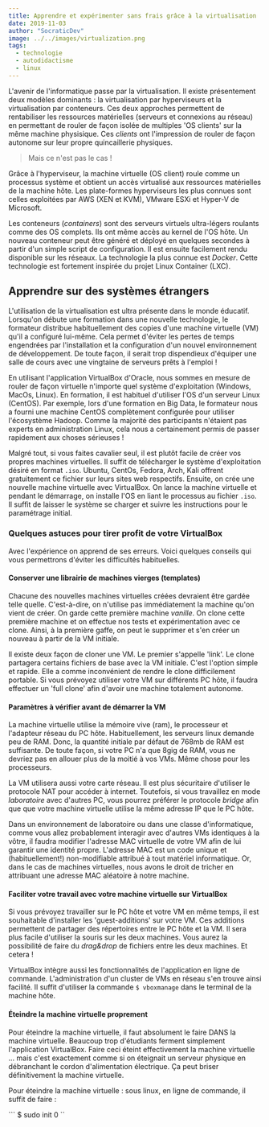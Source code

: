 ```yaml
---
title: Apprendre et expérimenter sans frais grâce à la virtualisation
date: 2019-11-03
author: "SocraticDev"
image: ../../images/virtualization.png
tags:
  - technologie
  - autodidactisme
  - linux
---
```


L'avenir de l'informatique passe par la virtualisation. Il existe présentement deux modèles dominants : la virtualisation par hyperviseurs et la virtualisation par conteneurs. Ces deux approches permettent de rentabiliser les ressources matérielles (serveurs et connexions au réseau) en permettant de rouler de façon isolée de multiples 'OS clients' sur la même machine physisique. Ces _clients_ ont l'impression de rouler de façon autonome sur leur propre quincaillerie physiques. 

> Mais ce n'est pas le cas !  

Grâce à l'hyperviseur, la machine virtuelle (OS client) roule comme un processus système et obtient un accès virtualisé aux ressources matérielles de la machine hôte. Les plate-formes hyperviseurs les plus connues sont celles exploitées par AWS (XEN et KVM), VMware ESXi et Hyper-V de Microsoft.

Les conteneurs (_containers_) sont des serveurs virtuels ultra-légers roulants comme des OS complets. Ils ont même accès au kernel de l'OS hôte. Un nouveau conteneur peut être généré et déployé en quelques secondes à partir d'un simple script de configuration. Il est ensuite facilement rendu disponible sur les réseaux. La technologie la plus connue est _Docker_. Cette technologie est fortement inspirée du projet Linux Container (LXC).

## Apprendre sur des systèmes étrangers

L'utilisation de la virtualisation est ultra présente dans le monde éducatif. Lorsqu'on débute une formation dans une nouvelle technologie, le formateur distribue habituellement des copies d'une machine virtuelle (VM) qu'il a configuré lui-même. Cela permet d'éviter les pertes de temps engendrées par l'installation et la configuration d'un nouvel environnement de développement. De toute façon, il serait trop dispendieux d'équiper une salle de cours avec une vingtaine de serveurs prêts à l'emploi !

En utilisant l'application VirtualBox d'Oracle, nous sommes en mesure de rouler de façon virtuelle n'importe quel système d'exploitation (Windows, MacOs, Linux). En formation, il est habituel d'utiliser l'OS d'un serveur Linux (CentOS). Par exemple, lors d'une formation en Big Data, le formateur nous a fourni une machine CentOS complètement configurée pour utiliser l'écosystème Hadoop. Comme la majorité des participants n'étaient pas experts en administration Linux, cela nous a certainement permis de passer rapidement aux choses sérieuses !

Malgré tout, si vous faites cavalier seul, il est plutôt facile de créer vos propres machines virtuelles. Il suffit de télécharger le système d'exploitation désiré en format ```.iso```. Ubuntu, CentOs, Fedora, Arch, Kali offrent gratuitement ce fichier sur leurs sites web respectifs. Ensuite, on crée une nouvelle machine virtuelle avec VirtualBox. On lance la machine virtuelle et pendant le démarrage, on installe l'OS en liant le processus au fichier ```.iso```. Il suffit de laisser le système se charger et suivre les instructions pour le paramétrage initial.

### Quelques astuces pour tirer profit de votre VirtualBox

Avec l'expérience on apprend de ses erreurs. Voici quelques conseils qui vous permettrons d'éviter les difficultés habituelles.

#### Conserver une librairie de machines vierges (templates)

Chacune des nouvelles machines virtuelles créées devraient être gardée telle quelle. C'est-à-dire, on n'utilise pas immédiatement la machine qu'on vient de créer. On garde cette première machine _vanille_.  On clone cette première machine et on effectue nos tests et expérimentation avec ce clone. Ainsi, à la première gaffe, on peut le supprimer et s'en créer un nouveau à partir de la VM initiale. 

Il existe deux façon de cloner une VM. Le premier s'appelle 'link'. Le clone partagera certains fichiers de base avec la VM initiale. C'est l'option simple et rapide. Elle a comme inconvénient de rendre le clone difficilement portable. Si vous prévoyez utiliser votre VM sur différents PC hôte, il faudra effectuer un 'full clone' afin d'avoir une machine totalement autonome.

#### Paramètres à vérifier avant de démarrer la VM

La machine virtuelle utilise la mémoire vive (ram), le processeur et l'adapteur réseau du PC hôte. Habituellement, les serveurs linux demande peu de RAM. Donc, la quantité initiale par défaut de 768mb de RAM est suffisante. De toute façon, si votre PC n'a que 8gig de RAM, vous ne devriez pas en allouer plus de la moitié à vos VMs. Même chose pour les processeurs.

La VM utilisera aussi votre carte réseau. Il est plus sécuritaire d'utiliser le protocole NAT pour accéder à internet. Toutefois, si vous travaillez en mode _laboratoire_ avec d'autres PC, vous pourrez préférer le protocole _bridge_ afin que que votre machine virtuelle utilise la même adresse IP que le PC hôte. 

Dans un environnement de laboratoire ou dans une classe d'informatique, comme vous allez probablement interagir avec d'autres VMs identiques à la vôtre, il faudra modifier l'adresse MAC virtuelle de votre VM afin de lui garantir une identité propre. L'adresse MAC est un code unique et (habituellement!) non-modifiable attribué à tout matériel informatique. Or, dans le cas de machines virtuelles, nous avons le droit de tricher en attribuant une adresse MAC aléatoire à notre machine.

#### Faciliter votre travail avec votre machine virtuelle sur VirtualBox

Si vous prévoyez travailler sur le PC hôte et votre VM en même temps, il est souhaitable d'installer les 'guest-additions' sur votre VM. Ces additions permettent de partager des répertoires entre le PC hôte et la VM. Il sera plus facile d'utiliser la souris sur les deux machines. Vous aurez la possibilité de faire du _drag&drop_ de fichiers entre les deux machines. Et cetera !

VirtualBox intègre aussi les fonctionnalités de l'application en ligne de commande. L'administration d'un cluster de VMs en réseau s'en trouve ainsi facilité. Il suffit d'utiliser la commande ```$ vboxmanage``` dans le terminal de la machine hôte.

#### Éteindre la machine virtuelle proprement
Pour éteindre la machine virtuelle, il faut absolument le faire DANS la machine virtuelle. Beaucoup trop d'étudiants ferment simplement l'application VirtualBox. Faire ceci éteint effectivement la machine virtuelle ... mais c'est exactement comme si on éteignait un serveur physique en débranchant le cordon d'alimentation électrique. Ça peut briser définitivement la machine virtuelle.

Pour éteindre la machine virtuelle : sous linux, en ligne de commande, il suffit de faire : 

``` $ sudo init 0 ``

